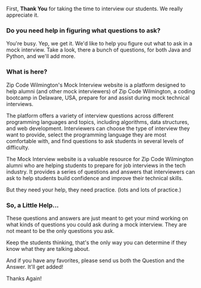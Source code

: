 
First, __Thank You__ for taking the time to interview our students. We really appreciate it.

### Do you need help in figuring what questions to ask?

You're busy. Yep, we get it. We'd like to help you figure out what to ask in a mock interview.
Take a look, there a bunch of questions, for both Java and Python, and we'll add more.

### What is here?

Zip Code Wilmington's Mock Interview website is a platform designed to help alumni (and other mock interviewers) of Zip Code Wilmington, a coding bootcamp in Delaware, USA, prepare for and assist during mock technical interviews. 

The platform offers a variety of interview questions across different programming languages and topics, including algorithms, data structures, and web development. Interviewers can choose the type of interview they want to provide, select the programming language they are most comfortable with, and find questions to ask students in several levels of difficulty.

The Mock Interview website is a valuable resource for Zip Code Wilmington alumni who are helping students to prepare for job interviews in the tech industry. It provides a series of questions and answers that interviewers can ask to help students build confidence and improve their technical skills. 

But they need your help, they need practice. (lots and lots of practice.)

### So, a Little Help...

These questions and answers are just meant to get your mind working on what kinds of questions you could ask during a mock interview. They are not meant to be the only questions you ask.

Keep the students thinking, that's the only way you can determine if they know what they are talking about.

And if you have any favorites, please send us both the Question and the Answer. It'll get added!

Thanks Again!